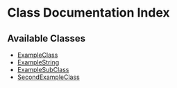 # Class Documentation Index

## Available Classes

- [ExampleClass](ExampleClass.md)
- [ExampleString](ExampleString.md)
- [ExampleSubClass](ExampleSubClass.md)
- [SecondExampleClass](SecondExampleClass.md)
